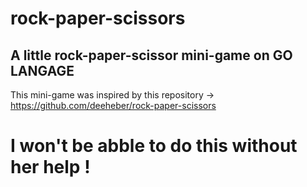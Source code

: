 # rock-paper-scissors
A little rock-paper-scissor mini-game on GO LANGAGE
----

This mini-game was inspired by this repository -> https://github.com/deeheber/rock-paper-scissors

# I won't be abble to do this without her help !